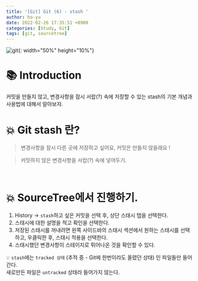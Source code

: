 ```yaml
---
title: '[Git] Git (6) - stash '
author: ho-yu
date: 2022-02-26 17:35:51 +0900
categories: [Study, Git]
tags: [git, sourcetree]
---
```


![git](https://user-images.githubusercontent.com/64628448/155834033-6e1dbb9a-3531-47c9-805f-6ed3ffa34702.png){: width="50%" height="10%"}

# 📚 Introduction

커밋을 만들지 않고, 변경사항을 잠시 서랍(?) 속에 저장할 수 있는 stash의 기본 개념과  사용법에 대해서 알아보자.
<br>

# 💥 Git stash 란? 
> 변경사항을 잠시 다른 곳에 저장하고 싶어요, 커밋은 만들지 않을래요 !<br>

> 커밋하지 않은 변경사항을 서랍(?) 속에 넣어두기.

<br>

# 💥 SourceTree에서 진행하기.
1. History → `stash`하고 싶은 커밋을 선택 후, 상단 스태시 탭을 선택한다.
2. 스태시에 대한 설명을 적고 확인을 선택한다.
3. 저장된 스태시를 꺼내려면 왼쪽 사이드바의 스태시 섹션에서 원하는 스태시를 선택하고, 우클릭한 후, 스태시 적용을 선택한다.
4. 스태시했던 변경사항이 스테이지로 튀어나온 것을 확인할 수 있다.


💡 `stash`에는 `tracked 상태` (추적 중 - Git에 한번이라도 올렸던 상태) 인 파일들만 들어간다. <br>
새로만든 파일은 `untracked` 상태라 들어가지 않는다.




